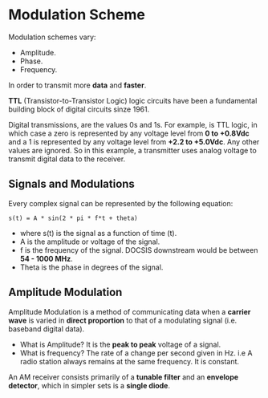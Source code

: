 # Modulation Scheme

Modulation schemes vary:

- Amplitude.
- Phase.
- Frequency.

In order to transmit more __data__ and __faster__.

__TTL__ (Transistor-to-Transistor Logic) logic circuits have been a fundamental building block of digital circuits sinze 1961.

Digital transmissions, are the values 0s and 1s. For example, is TTL logic, in which case a zero is represented by any voltage
level from __0 to +0.8Vdc__ and a 1 is represented by any voltage level from __+2.2 to +5.0Vdc__. Any other values are ignored.
So in this example, a transmitter uses analog voltage to transmit digital data to the receiver.

## Signals and Modulations

Every complex signal can be represented by the following equation:

`s(t) = A * sin(2 * pi * f*t + theta)`

- where s(t) is the signal as a function of time (t).
- A is the amplitude or voltage of the signal.
- f is the frequency of the signal. DOCSIS downstream would be between __54 - 1000 MHz__.
- Theta is the phase in degrees of the signal.

## Amplitude Modulation

Amplitude Modulation is a method of communicating data when a __carrier wave__ is varied in __direct proportion__ to that of a modulating signal (i.e. baseband digital data).

- What is Amplitude? It is the __peak to peak__ voltage of a signal.
- What is frequency? The rate of a change per second given in Hz. i.e A radio station always remains at the same frequency. It is constant.

An AM receiver consists primarily of a __tunable filter__ and an __envelope detector__, which in simpler sets is a __single diode__.